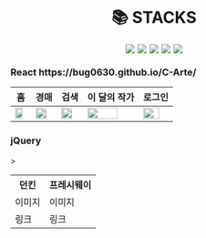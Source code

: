 <div align="center">
  <h1>📚 STACKS</h1>
  <div style="display: flex; justify-content: center; gap: 5px;">
    <img src="https://img.shields.io/badge/HTML5-E34F26?style=for-the-badge&logo=html5&logoColor=FFF"/>
    <img src="https://img.shields.io/badge/CSS3-1572B6?style=for-the-badge&logo=css3&logoColor=FFF"/>
    <img src="https://img.shields.io/badge/jquery-0769AD?style=for-the-badge&logo=jquery&logoColor=FFF"/>
    <img src="https://img.shields.io/badge/GitHub-EAEAEA?style=for-the-badge&logo=github&logoColor=000"/>
    <img src="https://img.shields.io/badge/React-61DAFB?style=for-the-badge&logo=React&logoColor=white"/>
  </div>
</div>

<h3>React https://bug0630.github.io/C-Arte/</h3>

| 홈  | 경매  | 검색  | 이 달의 작가  | 로그인  |
|---|---|---|---|---|
| <img width="80%" src="https://github.com/bug0630/bug0630/assets/143781709/4ef8cb05-c83e-42f3-9b39-4d4d26c5d12a"> | <img width="80%" src="https://github.com/bug0630/bug0630/assets/143781709/c60be26d-ece0-41b1-9152-caea05d8ee10"> | <img width="80%" src="https://github.com/bug0630/bug0630/assets/143781709/b34f52e4-709d-4150-925d-f27325d0a785"> | <img width="80%" src="https://github.com/bug0630/bug0630/assets/143781709/5e298f2d-c92c-4c07-a3ca-356f462ecfba"> | <img width="80%" src="https://github.com/bug0630/bug0630/assets/143781709/86f49146-fb85-44c4-b589-c1a608ade160"> |

<h3>jQuery</h3>  
<table>
  <tr>
    <th>던킨</th>
    <th>프레시웨이</th>
  >
  </tr>
  <tr>
    <td>이미지</td>
    <td>이미지</td>
  </tr>
    <tr>
    <td>링크</td>
    <td>링크</td>
  </tr>
</table>
